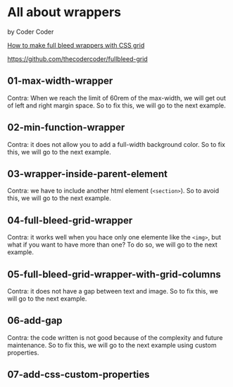 # All about wrappers

by Coder Coder

[How to make full bleed wrappers with CSS grid](https://youtu.be/6l24PIccgqU?si=t3MJdDHzj0H4rpzg)

https://github.com/thecodercoder/fullbleed-grid

## 01-max-width-wrapper

Contra: When we reach the limit of 60rem of the max-width, we will get out of left and right margin space. So to fix this, we will go to the next example.

## 02-min-function-wrapper

Contra: it does not allow you to add a full-width background color. So to fix this, we will go to the next example.

## 03-wrapper-inside-parent-element

Contra: we have to include another html element (`<section>`). So to avoid this, we will go to the next example.

## 04-full-bleed-grid-wrapper

Contra: it works well when you hace only one elemente like the `<img>`, but what if you want to have more than one? To do so, we will go to the next example.

## 05-full-bleed-grid-wrapper-with-grid-columns

Contra: it does not have a gap between text and image. So to fix this, we will go to the next example.

## 06-add-gap

Contra: the code written is not good because of the complexity and future maintenance. So to fix this, we will go to the next example using custom properties.

## 07-add-css-custom-properties